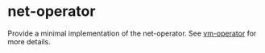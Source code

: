 # net-operator

Provide a minimal implementation of the net-operator. See [vm-operator](../vm-operator/README.md) for more details.
